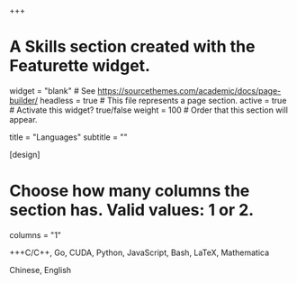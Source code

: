 +++

# A Skills section created with the Featurette widget.

widget = "blank" # See https://sourcethemes.com/academic/docs/page-builder/
headless = true # This file represents a page section.
active = true # Activate this widget? true/false
weight = 100 # Order that this section will appear.

title = "Languages"
subtitle = ""

[design]

# Choose how many columns the section has. Valid values: 1 or 2.

columns = "1"

+++C/C++, Go, CUDA, Python, JavaScript, Bash, LaTeX, Mathematica

Chinese, English

